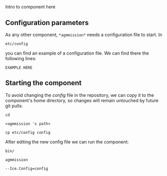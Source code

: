 ```
```
#
``` agmmission
```
Intro to component here


## Configuration parameters
As any other component,
``` *agmmission* ```
needs a configuration file to start. In

    etc/config

you can find an example of a configuration file. We can find there the following lines:

    EXAMPLE HERE

    
## Starting the component
To avoid changing the *config* file in the repository, we can copy it to the component's home directory, so changes will remain untouched by future git pulls:

    cd

``` <agmmission 's path> ```

    cp etc/config config
    
After editing the new config file we can run the component:

    bin/

```agmmission ```

    --Ice.Config=config
